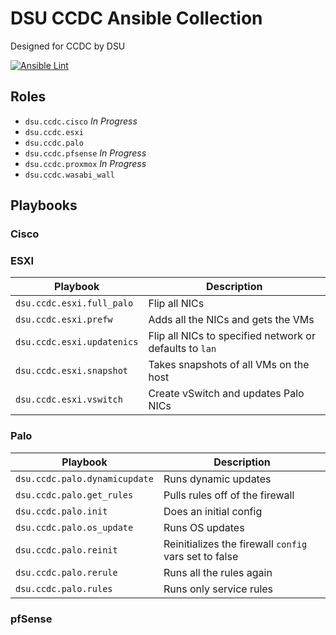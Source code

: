 # DSU CCDC Ansible Collection

Designed for CCDC by DSU

[![Ansible Lint](https://github.com/dsiemienas03/ccdc-ansible/actions/workflows/ansible_lint.yml/badge.svg)](https://github.com/dsiemienas03/ccdc-ansible/actions/workflows/ansible_lint.yml)

## Roles

- `dsu.ccdc.cisco` _In Progress_
- `dsu.ccdc.esxi`
- `dsu.ccdc.palo`
- `dsu.ccdc.pfsense` _In Progress_
- `dsu.ccdc.proxmox` _In Progress_
- `dsu.ccdc.wasabi_wall`

## Playbooks

### Cisco

  <!-- - `dsu.ccdc.cisco. -->

### ESXI
Playbook | Description
--- | ---
`dsu.ccdc.esxi.full_palo` | Flip all NICs 
`dsu.ccdc.esxi.prefw` | Adds all the NICs and gets the VMs
`dsu.ccdc.esxi.updatenics` | Flip all NICs to specified network or defaults to `lan`
`dsu.ccdc.esxi.snapshot` | Takes snapshots of all VMs on the host
`dsu.ccdc.esxi.vswitch` | Create vSwitch and updates Palo NICs

### Palo
Playbook | Description
--- | ---
`dsu.ccdc.palo.dynamicupdate`| Runs dynamic updates
`dsu.ccdc.palo.get_rules` | Pulls rules off of the firewall
`dsu.ccdc.palo.init` | Does an initial config
`dsu.ccdc.palo.os_update` | Runs OS updates
`dsu.ccdc.palo.reinit` | Reinitializes the firewall `config` vars set to false
`dsu.ccdc.palo.rerule` | Runs all the rules again
`dsu.ccdc.palo.rules` | Runs only service rules

### pfSense
